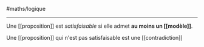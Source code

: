 #maths/logique

----
Une [[proposition]] est _satisfaisable_ si elle admet **au moins un [[modèle]]**.

Une [[proposition]] qui n'est pas satisfaisable est une [[contradiction]]



